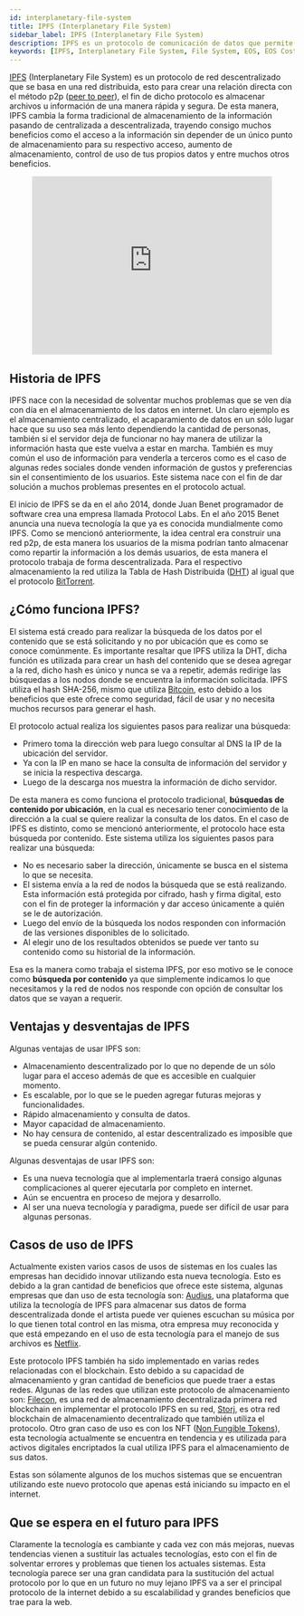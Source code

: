 ```yaml
---
id: interplanetary-file-system
title: IPFS (Interplanetary File System)
sidebar_label: IPFS (Interplanetary File System)
description: IPFS es un protocolo de comunicación de datos que permite almacenar y recuperar archivos en una red de nodos.
keywords: [IPFS, Interplanetary File System, File System, EOS, EOS Costa Rica, Qué es IPFS, Para qué sirve IPFS]
---
```


[IPFS](https://ipfs.io/) (Interplanetary File System) es un protocolo de red descentralizado que se basa en una red distribuida, esto para crear una relación directa con el método p2p ([peer to peer](https://es.wikipedia.org/wiki/Peer-to-peer)), el fin de dicho protocolo es almacenar archivos u información de una manera rápida y segura. De esta manera, IPFS cambia la forma tradicional de almacenamiento de la información pasando de centralizada a descentralizada, trayendo consigo muchos beneficios como el acceso a la información sin depender de un único punto de almacenamiento para su respectivo acceso, aumento de almacenamiento, control de uso de tus propios datos y entre muchos otros beneficios.

<figure 
  className="video_container">
  <iframe
   width="100%" height="315" src="https://www.youtube.com/embed/5Uj6uR3fp-U"  frameBorder="0" allowFullScreen loading="lazy">
  </iframe>
</figure>

## Historia de IPFS

IPFS nace con la necesidad de solventar muchos problemas que se ven día con día en el almacenamiento de los datos en internet. Un claro ejemplo es el almacenamiento centralizado, el acaparamiento de datos en un sólo lugar hace que su uso sea más lento dependiendo la cantidad de personas, también si el servidor deja de funcionar no hay manera de utilizar la información hasta que este vuelva a estar en marcha. También es muy común el uso de información para venderla a terceros como es el caso de algunas redes sociales donde venden información de gustos y preferencias sin el consentimiento de los usuarios. Este sistema nace con el fin de dar solución a muchos problemas presentes en el protocolo actual.

El inicio de IPFS se da en el año 2014, donde Juan Benet programador de software crea una empresa llamada Protocol Labs. En el año 2015 Benet anuncia una nueva tecnología la que ya es conocida mundialmente como IPFS. Como se mencionó anteriormente, la idea central era construir una red p2p, de esta manera los usuarios de la misma podrían tanto almacenar como repartir la información a los demás usuarios, de esta manera el protocolo trabaja de forma descentralizada. Para el respectivo almacenamiento la red utiliza la Tabla de Hash Distribuida ([DHT](https://es.wikipedia.org/wiki/Tabla_de_hash_distribuida)) al igual que el protocolo [BitTorrent](https://es.wikipedia.org/wiki/BitTorrent).

## ¿Cómo funciona IPFS?
El sistema está creado para realizar la búsqueda de los datos por el contenido que se está solicitando y no por ubicación que es como se conoce comúnmente. Es importante resaltar que IPFS utiliza la DHT, dicha función es utilizada para crear un hash del contenido que se desea agregar a la red, dicho hash es único y nunca se va a repetir, además redirige las búsquedas a los nodos donde se encuentra la información solicitada. IPFS utiliza el hash SHA-256, mismo que utiliza [Bitcoin](https://www.newscientist.com/definition/bitcoin/), esto debido a los beneficios que este ofrece como seguridad, fácil de usar y no necesita muchos recursos para generar el hash.


El protocolo actual realiza los siguientes pasos para realizar una búsqueda:

- Primero toma la dirección web para luego consultar al DNS la IP de la ubicación del servidor.
- Ya con la IP en mano se hace la consulta de información del servidor y se inicia la respectiva descarga.
- Luego de la descarga nos muestra la información de dicho servidor.

De esta manera es como funciona el protocolo tradicional, **búsquedas de contenido por ubicación**, en la cual es necesario tener conocimiento de la dirección a la cual se quiere realizar la consulta de los datos. En el caso de IPFS es distinto, como se mencionó anteriormente, el protocolo hace esta búsqueda por contenido. Este sistema utiliza los siguientes pasos para realizar una búsqueda:

- No es necesario saber la dirección, únicamente se busca en el sistema lo	que se necesita.
- El sistema envía a la red de nodos la búsqueda que se está realizando. Esta información está protegida por cifrado, hash y firma digital, esto con el fin de proteger la información y dar acceso únicamente a quién se le de autorización.
- Luego del envío de la búsqueda los nodos responden con información de las versiones disponibles de lo solicitado.
- Al elegir uno de los resultados obtenidos se puede ver tanto su contenido como su historial de la información.

Esa es la manera como trabaja el sistema IPFS, por eso motivo se le conoce como **búsqueda por contenido** ya que simplemente indicamos lo que necesitamos y la red de nodos nos responde con opción de consultar los datos que se vayan a requerir.

## Ventajas y desventajas de IPFS

Algunas ventajas de usar IPFS son:

- Almacenamiento descentralizado por lo que no depende de un sólo lugar para el acceso además de que es accesible en cualquier momento.
- Es escalable, por lo que se le pueden agregar futuras mejoras y funcionalidades.
- Rápido almacenamiento y consulta de datos.
- Mayor capacidad de almacenamiento.
- No hay censura de contenido, al estar descentralizado es imposible que se pueda censurar algún contenido.

Algunas desventajas de usar IPFS son:
- Es una nueva tecnología que al implementarla traerá consigo algunas complicaciones al querer ejecutarla por completo en internet.
- Aún se encuentra en proceso de mejora y desarrollo.
- Al ser una nueva tecnología y paradigma, puede ser difícil de usar para algunas personas.

## Casos de uso de IPFS

Actualmente existen varios casos de usos de sistemas en los cuales las empresas han decidido innovar utilizando esta nueva tecnología. Esto es debido a la gran cantidad de beneficios que ofrece este sistema, algunas empresas que dan uso de esta tecnología son:    [Audius](https://audius.co/), una plataforma que utiliza la tecnología de IPFS para almacenar sus datos de forma descentralizada donde el artista puede ver quienes escuchan su música por lo que tienen total control en las misma, otra empresa muy reconocida y que está empezando en el uso de esta tecnología para el manejo de sus archivos es [Netflix](https://www.netflix.com/).

Este protocolo IPFS también ha sido implementado en varias redes relacionadas con el blockchain. Esto debido a su capacidad de almacenamiento y gran cantidad de beneficios que puede traer a estas redes. Algunas de las redes que utilizan este protocolo de almacenamiento son: [Filecon](https://filecoin.io/), es una red de almacenamiento decentralizada primera red blockchain en implementar el protocolo IPFS en su red, [Storj](https://www.storj.io/), es otra red blockchain de almacenamiento decentralizado que también utiliza el protocolo. Otro gran caso de uso es con  los NFT ([Non Fungible Tokens](https://docs.edenia.com/es/docs/aprender-eosio/nfts-en-eosio)), esta tecnología actualmente se encuentra en tendencia y es utilizada para activos digitales encriptados la cual utiliza IPFS para el almacenamiento de sus datos. 

Estas son sólamente algunos de los muchos sistemas que se encuentran utilizando este nuevo protocolo que apenas está iniciando su impacto en el internet.

## Que se espera en el futuro para IPFS
Claramente la tecnología es cambiante y cada vez con más mejoras, nuevas tendencias vienen a sustituir las actuales tecnologías, esto con el fin de solventar errores y problemas que tienen los actuales sistemas. Esta tecnología parece ser una gran candidata para la sustitución del actual protocolo por lo que en un futuro no muy lejano IPFS va a ser el principal protocolo de la internet debido a su escalabilidad y grandes beneficios que trae para la web.